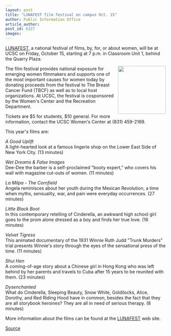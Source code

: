 ```yaml
---
layout: post
title: "LUNAFEST film festival on campus Oct. 15"
author: Public Information Office
article_author: 
post_id: 6227
images:
---
```


<a name="content" id="content"></a>
<p>
  <a href="http://www.lunabar.com/lunafest/">LUNAFEST,</a> a national festival of films, by, for, or about women, will be at UCSC on Friday, October 15, starting at 7 p.m. in Classroom Unit 1, behind the Quarry Plaza.
</p>
<p>
  <a href="http://www.lunabar.com/lunafest/"><img align="right" border="0" height="151" src="../art/lunafest.150.jpg" width="150" alt=""></a>The film festival provides national exposure for emerging women filmmakers and supports one of the most important causes for women today by donating proceeds from the festival to The Breast Cancer Fund (TBCF) as well as to local host organizations. At UCSC, the festival is cosponsored by the Women's Center and the Recreation Department.
</p>
<p>
  Tickets are $5 for students, $10 general. For more information, contact the UCSC Women's Center at (831) 459-2169.
</p>
<p>
  This year's films are:
</p>
<p>
  <i>A Good Uplift</i><br>
  A light-hearted look at a famous lingerie shop on the Lower East Side of New York City. (13 minutes)
</p>
<p>
  <i>Wet Dreams &amp; False Images</i><br>
  Dee-Dee the barber is a self-proclaimed "booty expert," who covers his wall with magazine cut-outs of women. (11 minutes)
</p>
<p>
  <i>La Milpa - The Cornfield</i><br>
  Angela reminisces about her youth during the Mexican Revolution, a time when myths, sensuality, war, and pain were everyday occurrences. (27 minutes)
</p>
<p>
  <i>Little Black Boot</i><br>
  In this contemporary retelling of Cinderella, an awkward high school girl goes to the prom alone dressed as a boy and finds her true love. (16 minutes)
</p>
<p>
  <i>Velvet Tigress</i><br>
  This animated documentary of the 1931 Winnie Ruth Judd "Trunk Murders" trial presents Winnie's story through the eyes of the sensational press of the time. (11 minutes)
</p>
<p>
  <i>Shui Hen</i><br>
  A coming-of-age story about a Chinese girl in Hong Kong who was left behind by her parents and travels to Cuba after 15 years to be reunited with them. (23 minutes)
</p>
<p>
  <i>Dysenchanted</i><br>
  What do Cinderella, Sleeping Beauty, Snow White, Goldilocks, Alice, Dorothy, and Red Riding Hood have in common, besides the fact that they are all storybook heroines? They are all in need of serious therapy. (8 minutes)
</p>
<p>
  More information about the films can be found at the <a href="http://www.lunabar.com/lunafest/article.cgi?ID=10">LUNAFEST</a> web site.
</p>
<p><a href="http://www1.ucsc.edu/currents/04-05/10-11/brief-lunafest.asp" title="Permalink to brief-lunafest">Source</a></p>
